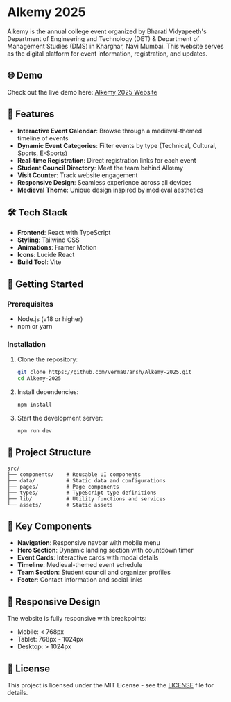 # Alkemy 2025

Alkemy is the annual college event organized by Bharati Vidyapeeth's Department of Engineering and Technology (DET) & Department of Management Studies (DMS) in Kharghar, Navi Mumbai. This website serves as the digital platform for event information, registration, and updates.

## 🌐 Demo

Check out the live demo here: [Alkemy 2025 Website](https://alkemy-bvdu-2025.netlify.app/)

## 🌟 Features

- **Interactive Event Calendar**: Browse through a medieval-themed timeline of events
- **Dynamic Event Categories**: Filter events by type (Technical, Cultural, Sports, E-Sports)
- **Real-time Registration**: Direct registration links for each event
- **Student Council Directory**: Meet the team behind Alkemy
- **Visit Counter**: Track website engagement
- **Responsive Design**: Seamless experience across all devices
- **Medieval Theme**: Unique design inspired by medieval aesthetics

## 🛠️ Tech Stack

- **Frontend**: React with TypeScript
- **Styling**: Tailwind CSS
- **Animations**: Framer Motion
- **Icons**: Lucide React
- **Build Tool**: Vite
<!-- - **Deployment**: Netlify -->

## 🚀 Getting Started

### Prerequisites

- Node.js (v18 or higher)
- npm or yarn

### Installation

1. Clone the repository:
   ```bash
   git clone https://github.com/verma07ansh/Alkemy-2025.git
   cd Alkemy-2025
   ```

2. Install dependencies:
   ```bash
   npm install
   ```

3. Start the development server:
   ```bash
   npm run dev
   ```

## 📁 Project Structure

```
src/
├── components/    # Reusable UI components
├── data/          # Static data and configurations
├── pages/         # Page components
├── types/         # TypeScript type definitions
├── lib/           # Utility functions and services
└── assets/        # Static assets
```

## 🎨 Key Components

- **Navigation**: Responsive navbar with mobile menu
- **Hero Section**: Dynamic landing section with countdown timer
- **Event Cards**: Interactive cards with modal details
- **Timeline**: Medieval-themed event schedule
- **Team Section**: Student council and organizer profiles
- **Footer**: Contact information and social links


## 📱 Responsive Design

The website is fully responsive with breakpoints:
- Mobile: < 768px
- Tablet: 768px - 1024px
- Desktop: > 1024px

<!-- ## 🚀 Deployment

The site is configured for deployment on Netlify with:
- Automatic builds on push
- Environment variable management
- Custom domain support
- Redirect rules for SPA routing -->


## 📄 License

This project is licensed under the MIT License - see the [LICENSE](LICENSE) file for details.
